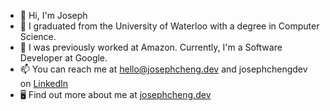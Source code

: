 - 👋 Hi, I'm Joseph
- 🏫 I graduated from the University of Waterloo with a degree in Computer Science.
- 💼 I was previously worked at Amazon. Currently, I'm a Software Developer at Google.
- 📫 You can reach me at hello@josephcheng.dev and josephchengdev on [LinkedIn](https://www.linkedin.com/in/josephchengdev/)
- 🖥️ Find out more about me at [josephcheng.dev](https://josephcheng.dev/)
